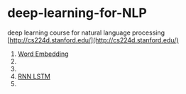 # deep-learning-for-NLP
deep learning course for natural language processing  
[http://cs224d.stanford.edu/](http://cs224d.stanford.edu/)  
1. [Word Embedding](http://cs224d.stanford.edu/lecture_notes/notes1.pdf)  
2. [](http://cs224d.stanford.edu/lecture_notes/notes2.pdf)  
3. [](http://cs224d.stanford.edu/lecture_notes/notes3.pdf)  
4. [RNN LSTM](http://cs224d.stanford.edu/lecture_notes/notes4.pdf)  
5. [](http://cs224d.stanford.edu/lecture_notes/notes5.pdf)  
